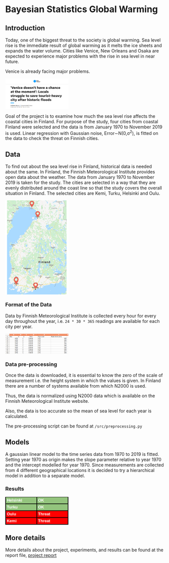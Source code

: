 # Bayesian Statistics Global Warming

## Introduction
Today, one of the biggest threat to the society is global warming. Sea level rise is the immediate result of
global warming as it melts the ice sheets and expands the water volume. Cities like Venice, New Orleans and
Osaka are expected to experience major problems with the rise in sea level in near future.

Venice is already facing major problems.

<img src="img/venice.png" align="center" width="200"/>

Goal of the project is to examine how much the sea level rise affects the coastal cities in Finland. For purpose
of the study, four cities from coastal Finland were selected and the data is from January 1970 to November
2019 is used. Linear regression with Gaussian noise, Error∼N(0,σ<sup>2</sup>), is fitted on the data to check the
threat on Finnish cities.

## Data

To find out about the sea level rise in Finland, historical data is needed about the same. In Finland, the
Finnish Meteorological Institute provides open data about the weather. The data from January 1970 to November 2019 is taken for the study. The
cities are selected in a way that they are evenly distributed around the coast line so that the study covers the
overall situation in Finland. The selected cities are Kemi, Turku, Helsinki and Oulu.

<img src="img/map.png" align="center" width="200"/>


### Format of the Data

Data by Finnish Meteorological Institute is collected every hour for every day throughout the year, i.e. ```24 *
30 * 365``` readings are available for each city per year.

<img src="img/data_example.png" align="center" width="200"/>

### Data pre-processing

Once the data is downloaded, it is essential to know the zero of the scale of measurement i.e. the height
system in which the values is given. In Finland there are a number of systems available from which N2000 is
used.

Thus, the data is normalized using N2000 data which is available on the Finnish Meteorological Institute
website.

Also, the data is too accurate so the mean of sea level for each year is calculated.

The pre-processing script can be found at ```/src/preprocessing.py```

## Models

A gaussian linear model to the time series data from 1970 to 2019 is fitted. Setting year 1970 as origin
makes the slope parameter relative to year 1970 and the intercept modelled for year 1970. Since measurements
are collected from 4 different geographical locations it is decided to try a hierarchical model in addition to
a separate model.

### Results
<img src="img/city_threat.png" align="center" width="200"/>

## More details  

More details about the project, experiments, and results can be found at the report file, <a href="Impact_of_Global_Warming_on_Finland.pdf">project report</a>